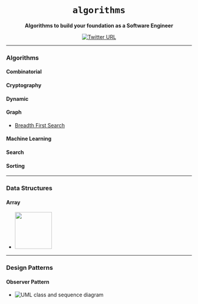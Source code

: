 <div align="center">
  <h1><code>algorithms</code></h1>

  <strong>Algorithms to build your foundation as a Software Engineer</strong>

  [![Twitter URL](https://img.shields.io/twitter/url/https/twitter.com/unobatbayar.svg?style=social&label=%40unobatbayar)](https://twitter.com/unobatbayar)

</div>

---
### Algorithms

#### Combinatorial

#### Cryptography

#### Dynamic

#### Graph
- [Breadth First Search](https://www.youtube.com/watch?v=xlVX7dXLS64)

#### Machine Learning

#### Search

#### Sorting

---
### Data Structures

#### Array
-  <img src="https://miro.medium.com/v2/resize:fit:720/format:webp/0*TDrt1RUnaAF2JRD8.jpg" width="100" height="100">


---
### Design Patterns

#### Observer Pattern
- ![UML class and sequence diagram](https://upload.wikimedia.org/wikipedia/commons/thumb/a/a8/Observer_w_update.svg/500px-Observer_w_update.svg.png)
